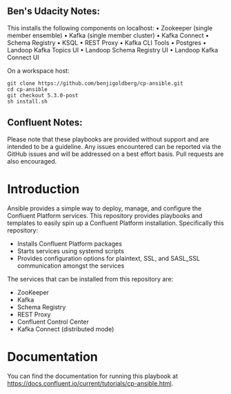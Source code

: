 Ben's Udacity Notes:
------------------------------------------------------------------------------------------------

This installs the following components on localhost:
• Zookeeper (single member ensemble)
• Kafka (single member cluster)
• Kafka Connect
• Schema Registry
• KSQL
• REST Proxy
• Kafka CLI Tools
• Postgres
• Landoop Kafka Topics UI
• Landoop Schema Registry UI
• Landoop Kafka Connect UI

On a workspace host:
```
git clone https://github.com/benjigoldberg/cp-ansible.git
cd cp-ansible
git checkout 5.3.0-post
sh install.sh
```


Confluent Notes:
------------------------------------------------------------------------------------------------
Please note that these playbooks are provided without support and are intended to be a guideline. Any issues encountered can be reported via the GitHub issues and will be addressed on a best effort basis. Pull requests are also encouraged.

# Introduction

Ansible provides a simple way to deploy, manage, and configure the Confluent Platform services. This repository provides playbooks and templates to easily spin up a Confluent Platform installation. Specifically this repository:

* Installs Confluent Platform packages
* Starts services using systemd scripts
* Provides configuration options for plaintext, SSL, and SASL_SSL communication amongst the services

The services that can be installed from this repository are:

* ZooKeeper
* Kafka
* Schema Registry
* REST Proxy
* Confluent Control Center
* Kafka Connect (distributed mode)

# Documentation

You can find the documentation for running this playbook at https://docs.confluent.io/current/tutorials/cp-ansible.html.

